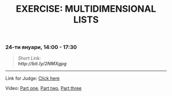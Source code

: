 <h1 align="center">EXERCISE: MULTIDIMENSIONAL LISTS</h1>
    <br>

<h3>24-ти януари, 14:00 - 17:30</h3>

<blockquote>
    <i>
        Short Link: <br> 
        <b>
            http://bit.ly/2NMXgpg
        </b> 
    </i>
</blockquote>

<hr>

<p>
    Link for Judge: <a href="https://judge.softuni.bg/Contests/Compete/Index/1835#0">Click here</a>
</p>

<p>
    Video: 
    <a href="https://www.youtube.com/watch?v=U_gXDuJZcFA&feature=emb_title">Part one</a>, 
    <a href="https://www.youtube.com/watch?v=jQnBvn24d2Y&feature=emb_title">Part two</a>, 
    <a href="https://www.youtube.com/watch?v=B9N28y0kLPM&feature=emb_title">Part three</a>
</p>
